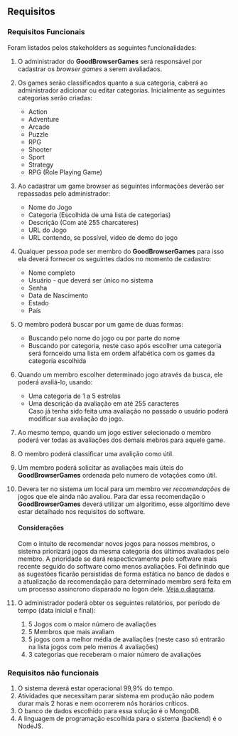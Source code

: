 ## Requisitos
### Requisitos Funcionais
Foram listados pelos stakeholders as seguintes funcionalidades:  
1. O administrador do **GoodBrowserGames** será responsável por cadastrar os *browser games* a serem avaliadaos.
2. Os games serão classificados quanto a sua categoria, caberá ao administrador adicionar ou editar categorias. Inicialmente as seguintes categorias serão criadas:  
    - Action
    - Adventure
    - Arcade
    - Puzzle
    - RPG
    - Shooter
    - Sport
    - Strategy
    - RPG (Role Playing Game)


 3. Ao cadastrar um game browser as seguintes informações deverão ser repassadas pelo administrador:  
    - Nome do Jogo
    - Categoria (Escolhida de uma lista de categorias)
    - Descrição (Com até 255 charcateres)
    - URL do Jogo
    - URL contendo, se possível, video de demo do jogo


4. Qualquer pessoa pode ser membro do **GoodBrowserGames** para isso ela deverá fornecer os seguintes dados no momento de cadastro:
    - Nome completo
    - Usuário - que deverá ser único no sistema
    - Senha
    - Data de Nascimento
    - Estado
    - País

5. O membro poderá buscar por um game de duas formas:
    - Buscando pelo nome do jogo ou por parte do nome
    - Buscando por categoria, neste caso após escolher uma categoria será fornceido uma lista em ordem alfabética com os games da categoria escolhida

6. Quando um membro escolher determinado jogo através da busca, ele poderá avaliá-lo, usando:
    - Uma categoria de 1 a 5 estrelas
    - Uma descrição da avaliação em até 255 caracteres  
    Caso já tenha sido feita uma avaliação no passado o usuário poderá modificar sua avaliação do jogo.

7. Ao mesmo tempo, quando um jogo estiver selecionado o membro poderá ver todas as avaliações dos demais mebros para aquele game.

8. O membro poderá classificar uma avalição como útil.

9. Um membro poderá solicitar as avaliações mais úteis do **GoodBrowserGames** ordenada pelo numero de votações como útil.

10. Devera ter no sistema um local para um membro ver *recomendações* de jogos que ele ainda não avaliou. Para dar essa recomendação o **GoodBrowserGames** deverá utilizar um algoritimo, esse algorítimo deve estar detalhado nos requisitos do software.

    #### Considerações
    
    Com o intuito de recomendar novos jogos para nossos membros, o sistema priorizará jogos da mesma categoria dos últimos avaliados pelo membro. A prioridade se dará respecticvamente pelo software mais recente seguido do software como menos avaliações.
    Foi definindo que as sugestões ficarão persistidas de forma estática no banco de dados e a atualização da recomendação para determinado membro será feita em um processo assincrono disparado no logon dele. [Veja o diagrama](usecases.md#servico-de-atualização-de-recomendações).

11. O administrador poderá obter os seguintes relatórios, por período de tempo (data inicial e final):
    1. 5 Jogos com o maior número de avaliações
    2. 5 Membros que mais avaliam
    3. 5 jogos com a melhor média de avaliações (neste caso só entrarão na lista jogos com pelo menos 4 avaliações)
    4. 3 categorias que receberam o maior número de avaliações

### Requisitos não funcionais

1. O sistema deverá estar operacional 99,9% do tempo.
2. Atividades que necessitam parar sistema em produção não podem durar mais 2 horas e nem ocorrerem nós horários críticos.
3. O banco de dados escolhido para essa solução é o MongoDB.
4. A linguagem de programação escolhida para o sistema (backend) é o NodeJS.

